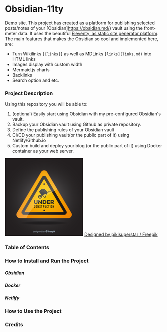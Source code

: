 # Obsidian-11ty
[Demo](https://obsidian-11ty.netlify.app/) site.
This project has created as a platform for publishing selected posts/notes of your [Obsidian]https://obsidian.md/) vault using the front-meter data. It uses the beautiful [Eleventy, as static site generator platform](https://www.11ty.dev/). 
The main features that makes the Obsidian so cool and implemented here, are: 
- Turn Wikilinks `[[links]]` as well as MDLinks `[links](links.md)` into HTML links
- Images display with custom width
- Mermaid.js charts 
- Backlinks
- Search option
and etc.
### Project Description
Using this repository you will be able to:
1. (optional) Easily start using Obsidian with my pre-configured Obsidian's vault.
2. Backup your Obsidian vault using Github as private repository.
3. Define the publishing rules of your Obsidian vault
4. CI/CD your publishing vault(or the public part of it) using Netlify/Github.io 
5.  Custom build and deploy your blog (or the public part of it) using Docker container as your web server.

<img width="250px" src="/src/css/images/2419989.jpg" alt="UnderConstruction" style="max-width: 250PX;">
<a href="http://www.freepik.com">Designed by pikisuperstar / Freepik</a>


### Table of Contents
### How to Install and Run the Project
##### Obsidian
##### Docker
##### Netlify
### How to Use the Project
### Credits

